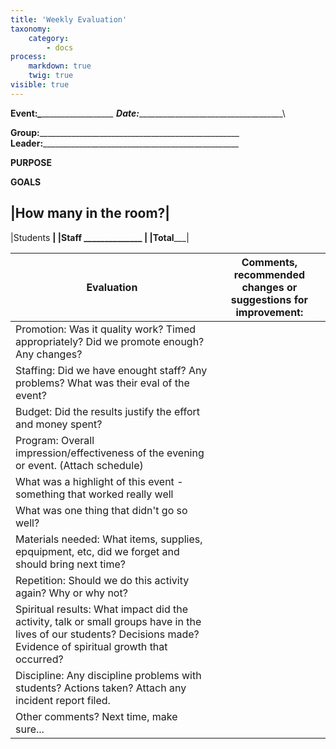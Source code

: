 ```yaml
---
title: 'Weekly Evaluation'
taxonomy:
    category:
        - docs
process:
    markdown: true
    twig: true
visible: true
---
```


**Event:**___\___\___\__\___\___\___\___\___\___\___\___\___\___\___\___\___\___\_                           **Date:**__\_\_\_\_\_\_\_\_\_\_\_\_\_\_\_\_\_\_\_\_\_\_\_\_\_\_\_\_\_\_\_\_\_\_\_\

**Group:**__________________________________________________     **Leader:**_________________________________________________

**PURPOSE**



**GOALS**


|How many in the room?|
----------------------
|Students ______________|
|Staff ______________  |
|Total_________________|




|Evaluation|Comments, recommended changes or suggestions for improvement:|
|----------|-------------------------------------------------------------|
|Promotion: Was it quality work? Timed appropriately? Did we promote enough? Any changes?|  |
|Staffing: Did we have enought staff? Any problems? What was their eval of the event?|  |
|Budget: Did the results justify the effort and money spent?|  |
|Program: Overall impression/effectiveness of the evening or event. (Attach schedule)|   |
|What was a highlight of this event - something that worked really well|   |
|What was one thing that didn't go so well?|  |
|Materials needed: What items, supplies, epquipment, etc, did we forget and should bring next time?|  |
|Repetition: Should we do this activity again? Why or why not?|  |
|Spiritual results: What impact did the activity, talk or small groups have in the lives of our students? Decisions made? Evidence of spiritual growth that occurred?|   |
|Discipline: Any discipline problems with students? Actions taken? Attach any incident report filed.|   |
|Other comments? Next time, make sure...|   |


